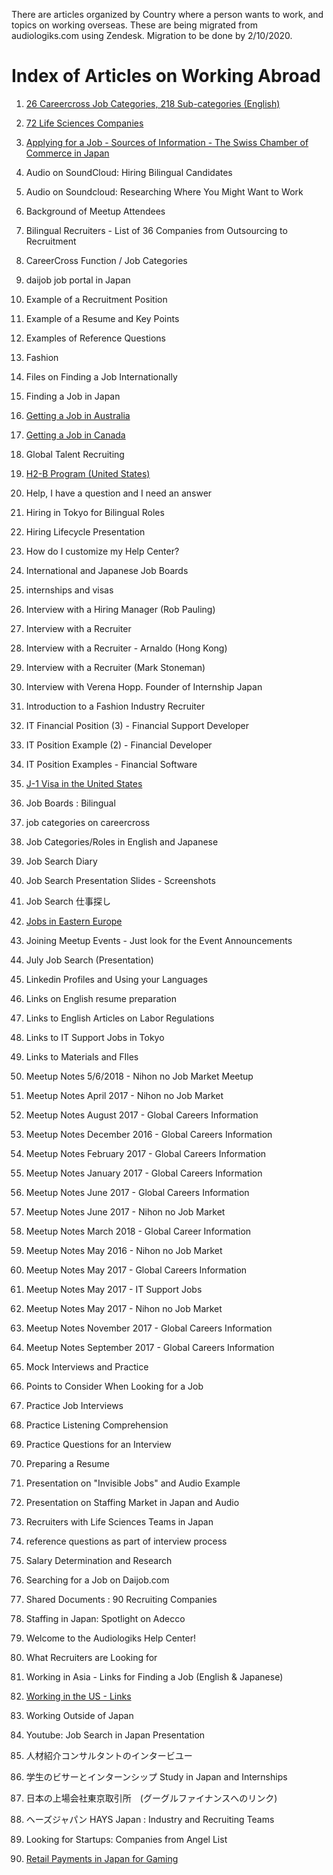 There are articles organized by Country where a person wants to work, and topics on working overseas. These are being migrated from audiologiks.com using Zendesk. Migration to be done by 2/10/2020.


#	Index of Articles on Working Abroad

1.  [26 Careercross Job Categories, 218 Sub-categories (English)](https://github.com/audiologiks/webclient/blob/master/kb/workabroad/Japan/jobboards/careercross.md)

2.  [72 Life Sciences Companies](https://github.com/audiologiks/webclient/blob/master/kb/workabroad/Life_Sciences.md)

3.  [Applying for a Job - Sources of Information - The Swiss Chamber of Commerce in Japan](https://github.com/audiologiks/webclient/blob/master/kb/workabroad/Japan/chambersofcommerce.md)

4.	Audio on SoundCloud: Hiring Bilingual Candidates

5.	Audio on Soundcloud: Researching Where You Might Want to Work

6.	Background of Meetup Attendees

7.	Bilingual Recruiters - List of 36 Companies from Outsourcing to Recruitment

8.	CareerCross Function / Job Categories

9.	daijob job portal in Japan

10.	Example of a Recruitment Position

11.	Example of a Resume and Key Points

12.	Examples of Reference Questions

13.	Fashion

14.	Files on Finding a Job Internationally

15.	Finding a Job in Japan

16.	[Getting a Job in Australia](https://github.com/audiologiks/webclient/blob/master/kb/workabroad/Australia/gettingajob.md)

17.	[Getting a Job in Canada](https://github.com/audiologiks/webclient/blob/master/kb/workabroad/Canada/readme.md)

18.	Global Talent Recruiting

19.	[H2-B Program (United States)](https://github.com/audiologiks/webclient/blob/master/kb/workabroad/USA/h2bvisa.md)

20.	Help, I have a question and I need an answer

21.	Hiring in Tokyo for Bilingual Roles

22.	Hiring Lifecycle Presentation

23.	How do I customize my Help Center?

24.	International and Japanese Job Boards

25.	internships and visas

26.	Interview with a Hiring Manager (Rob Pauling)

27.	Interview with a Recruiter

28.	Interview with a Recruiter - Arnaldo (Hong Kong)

29.	Interview with a Recruiter (Mark Stoneman)

30.	Interview with Verena Hopp. Founder of Internship Japan

31.	Introduction to a Fashion Industry Recruiter

32.	IT Financial Position (3) - Financial Support Developer

33.	IT Position Example (2) - Financial Developer

34.	IT Position Examples - Financial Software

35.	[J-1 Visa in the United States](https://github.com/audiologiks/webclient/blob/master/kb/workabroad/USA/j1visa.md)

36.	Job Boards : Bilingual

37.	job categories on careercross

38.	Job Categories/Roles in English and Japanese

39.	Job Search Diary

40.	Job Search Presentation Slides - Screenshots

41.	Job Search 仕事探し

42.	[Jobs in Eastern Europe](https://github.com/audiologiks/webclient/blob/master/kb/workabroad/EU/easterneurope.md)

43.	Joining Meetup Events - Just look for the Event Announcements

44.	July Job Search (Presentation)

45.	Linkedin Profiles and Using your Languages

46.	Links on English resume preparation

47.	Links to English Articles on Labor Regulations

48.	Links to IT Support Jobs in Tokyo

49.	Links to Materials and FIles

50.	Meetup Notes 5/6/2018 - Nihon no Job Market Meetup

51.	Meetup Notes April 2017 - Nihon no Job Market

52.	Meetup Notes August 2017 - Global Careers Information

53.	Meetup Notes December 2016 - Global Careers Information

54.	Meetup Notes February 2017 - Global Careers Information

55.	Meetup Notes January 2017 - Global Careers Information

56.	Meetup Notes June 2017 - Global Careers Information

57.	Meetup Notes June 2017 - Nihon no Job Market

58.	Meetup Notes March 2018 - Global Career Information

59.	Meetup Notes May 2016 - Nihon no Job Market

60.	Meetup Notes May 2017 - Global Careers Information

61.	Meetup Notes May 2017 - IT Support Jobs

62.	Meetup Notes May 2017 - Nihon no Job Market

63.	Meetup Notes November 2017 - Global Careers Information

64.	Meetup Notes September 2017 - Global Careers Information

65.	Mock Interviews and Practice

66.	Points to Consider When Looking for a Job

67.	Practice Job Interviews

68.	Practice Listening Comprehension

69.	Practice Questions for an Interview

70.	Preparing a Resume

71.	Presentation on "Invisible Jobs" and Audio Example

72.	Presentation on Staffing Market in Japan and Audio

73.	Recruiters with Life Sciences Teams in Japan

74.	reference questions as part of interview process

75.	Salary Determination and Research

76.	Searching for a Job on Daijob.com

77.	Shared Documents : 90 Recruiting Companies

78.	Staffing in Japan: Spotlight on Adecco

79.	Welcome to the Audiologiks Help Center!

80.	What Recruiters are Looking for

81.	Working in Asia - Links for Finding a Job (English & Japanese)

82.	[Working in the US - Links](https://github.com/audiologiks/webclient/blob/master/kb/workabroad/USA/readme.md)

83.	Working Outside of Japan

84.	Youtube: Job Search in Japan Presentation

85.	人材紹介コンサルタントのインタービユー

86.	学生のビサーとインターンシップ Study in Japan and Internships

87.	日本の上場会社東京取引所　(グーグルファイナンスへのリンク)

88.	ヘーズジャパン HAYS Japan : Industry and Recruiting Teams

89.	Looking for Startups: Companies from Angel List

90. [Retail Payments in Japan for Gaming](https://github.com/audiologiks/webclient/blob/master/kb/workabroad/retailpayments.md)
